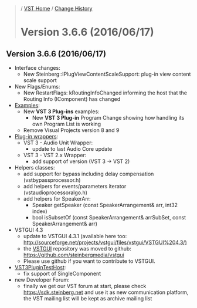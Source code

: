 >/ [VST Home](../) / [Change History](./Index.md)
>
># Version 3.6.6 (2016/06/17)

## Version 3.6.6 (2016/06/17)

- Interface changes:
  - New Steinberg::IPlugViewContentScaleSupport: plug-in view content scale support
- New Flags/Enums:
  - New RestartFlags: kRoutingInfoChanged informing the host that the Routing Info (IComponent) has changed
- [Examples](../What+is+the+VST+3+SDK/Plug-in+Examples.md):
  - New **VST 3 Plug-ins** examples:
    - New **VST 3 Plug-in** Program Change showing how handling its own Program List is working
  - Remove Visual Projects version 8 and 9
- [Plug-in wrappers](../What+is+the+VST+3+SDK/Wrappers/index.md):
  - VST 3 - Audio Unit Wrapper:
    - update to last Audio Core update
  - VST 3 - VST 2.x Wrapper:
    - add support of version (VST 3 -> VST 2)
- Helpers classes:
  - add support for bypass including delay compensation (vstbypassprocessor.h)
  - add helpers for events/parameters iterator (vstaudioprocessoralgo.h)
  - add helpers for SpeakerArr:
    - Speaker getSpeaker (const SpeakerArrangement& arr, int32 index)
    - bool isSubsetOf (const SpeakerArrangement& arrSubSet, const SpeakerArrangement& arr)
- VSTGUI 4.3
  - update to VSTGUI 4.3.1 (available here too: <http://sourceforge.net/projects/vstgui/files/vstgui/VSTGUI%204.3/)>
  - the [VSTGUI](../What+is+the+VST+3+SDK/VSTGUI.md) repository was moved to github: <https://github.com/steinbergmedia/vstgui>
  - Please use github if you want to contribute to VSTGUI.
- [VST3PluginTestHost](../What+is+the+VST+3+SDK/Plug-in+Test+Host.md):
  - fix support of SingleComponent
- new Developer Forum:
  - finally we get our VST forum at start, please check <https://sdk.steinberg.net> and use it as new communication platform, the VST mailing list will be kept as archive mailing list

